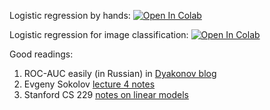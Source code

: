 Logistic regression by hands:
[![Open In Colab](https://colab.research.google.com/assets/colab-badge.svg)](https://colab.research.google.com/github/ml-mipt/ml-mipt/blob/basic/week03_logistic/week03_logistic_regression.ipynb)

Logistic regression for image classification:
[![Open In Colab](https://colab.research.google.com/assets/colab-badge.svg)](https://colab.research.google.com/github/ml-mipt/ml-mipt/blob/basic/week03_logistic/week03_extra_image_classifier.ipynb)


Good readings:
1. ROC-AUC easily (in Russian) in [Dyakonov blog](https://dyakonov.org/2017/07/28/auc-roc-площадь-под-кривой-ошибок/)
2. Evgeny Sokolov [lecture 4 notes](https://github.com/esokolov/ml-course-hse/blob/master/2017-fall/lecture-notes/lecture04-linclass.pdf)
3. Stanford CS 229 [notes on linear models](http://cs229.stanford.edu/notes/cs229-notes1.pdf)

